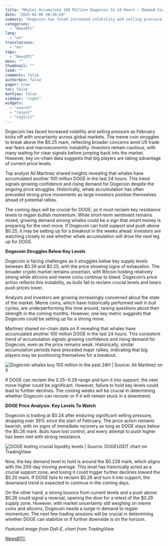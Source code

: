 ```yaml
---
title: "Whales Accumulate 100 Million Dogecoin In 24 Hours – Demand Signals Growing Confidence"
date: "2025-02-08 20:30:29"
summary: "Dogecoin has faced increased volatility and selling pressure as February kicks off with uncertainty across global markets. The meme coin struggles to break above the $0.25 mark, reflecting broader concerns amid US trade war fears and macroeconomic instability. Investors remain cautious, with many waiting for clear signals before jumping back..."
categories:
  - "NewsBTC"
lang:
  - "en"
translations:
  - "en"
tags:
  - "NewsBTC"
menu: ""
thumbnail: ""
lead: ""
comments: false
authorbox: false
pager: true
toc: false
mathjax: false
sidebar: "right"
widgets:
  - "search"
  - "recent"
  - "taglist"
---
```


Dogecoin has faced increased volatility and selling pressure as February kicks off with uncertainty across global markets. The meme coin struggles to break above the $0.25 mark, reflecting broader concerns amid US trade war fears and macroeconomic instability. Investors remain cautious, with many waiting for clear signals before jumping back into the market. However, key on-chain data suggests that big players are taking advantage of current price levels.

Top analyst Ali Martinez shared insights revealing that whales have accumulated another 100 million DOGE in the last 24 hours. This trend signals growing confidence and rising demand for Dogecoin despite the ongoing price struggles. Historically, whale accumulation has often preceded strong price movements as large investors position themselves ahead of potential rallies.

The coming days will be crucial for DOGE, as it must reclaim key resistance levels to regain bullish momentum. While short-term sentiment remains mixed, growing demand among whales could be a sign that smart money is preparing for the next move. If Dogecoin can hold support and push above $0.25, it may be setting up for a breakout in the weeks ahead. Investors are watching closely to see whether whale accumulation will drive the next leg up for DOGE.

**Dogecoin Struggles Below Key Levels**

Dogecoin is facing challenges as it struggles below key supply levels between $0.29 and $0.25, with the price showing signs of exhaustion. The broader crypto market remains uncertain, with Bitcoin holding relatively strong while altcoins and meme coins continue to bleed. Dogecoin’s price action reflects this instability, as bulls fail to reclaim crucial levels and bears push prices lower.

Analysts and investors are growing increasingly concerned about the state of the market. Meme coins, which have historically performed well in bull cycles, are underperforming this time around, raising questions about their strength in the coming months. However, one key metric suggests that Dogecoin could be setting up for a strong move.

Martinez shared on-chain data on X revealing that whales have accumulated another 100 million DOGE in the last 24 hours. This consistent trend of accumulation signals growing confidence and rising demand for Dogecoin, even as the price remains weak. Historically, similar accumulation periods have preceded major rallies, indicating that big players may be positioning themselves for a breakout.

![Dogecoin whales buy 100 million in the past 24H | Source: Ali Martinez on X](https://s3.tradingview.com/news/image/newsbtc:77b011d21094b-ce5e5fb6d624d24f85739c35ece3f7d1-resized.jpeg)

If DOGE can reclaim the $0.25-$0.29 range and turn it into support, the next move higher could be significant. However, failure to hold key levels could lead to further declines. The coming weeks will be crucial in determining whether Dogecoin can recover or if it will remain stuck in a downtrend.

**DOGE Price Analysis: Key Levels To Watch**

Dogecoin is trading at $0.24 after enduring significant selling pressure, dropping over 39% since the start of February. The price action remains bearish, with no signs of immediate recovery as long as DOGE stays below the $0.26 mark. Bulls have lost control, and every attempt to push higher has been met with strong resistance.

![DOGE testing crucial liquidity levels | Source: DOGEUSDT chart on TradingView](https://s3.tradingview.com/news/image/newsbtc:77b011d21094b-cc803f7f531a57ec6c26b2608c4331cd-resized.jpeg)

Now, the key demand level to hold is around the $0.228 mark, which aligns with the 200-day moving average. This level has historically acted as a crucial support zone, and losing it could trigger further declines toward the $0.20 mark. If DOGE fails to reclaim $0.26 and turn it into support, the downward trend is expected to continue in the coming days.

On the other hand, a strong bounce from current levels and a push above $0.26 could signal a reversal, opening the door for a retest of the $0.29 supply zone. However, with market uncertainty still weighing on meme coins and altcoins, Dogecoin needs a surge in demand to regain momentum. The next few trading sessions will be crucial in determining whether DOGE can stabilize or if further downside is on the horizon.

*Featured image from Dall-E, chart from TradingView*

[NewsBTC](https://www.tradingview.com/news/newsbtc:77b011d21094b:0-whales-accumulate-100-million-dogecoin-in-24-hours-demand-signals-growing-confidence/)
